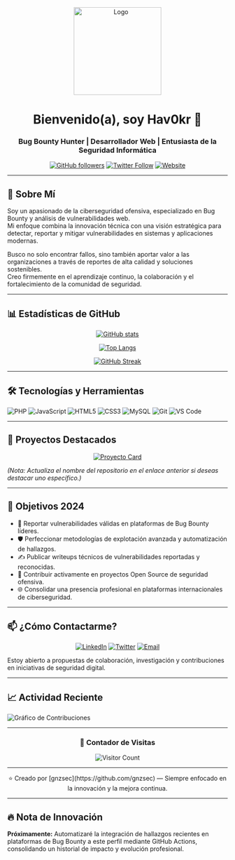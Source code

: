 <div align="center">
  <img src="assets/images/logo.svg" alt="Logo" width="200"/>
  
  # Bienvenido(a), soy Hav0kr 👋
  ### Bug Bounty Hunter | Desarrollador Web | Entusiasta de la Seguridad Informática

  [![GitHub followers](https://img.shields.io/github/followers/gnzsec?style=social)](https://github.com/gnzsec)
  [![Twitter Follow](https://img.shields.io/twitter/follow/gnzsec?style=social)](https://twitter.com/gnzsec)
  [![Website](https://img.shields.io/badge/Website-Portafolio-blue)](https://gnzsec.com)
</div>

---

## 🚀 Sobre Mí

Soy un apasionado de la ciberseguridad ofensiva, especializado en Bug Bounty y análisis de vulnerabilidades web.  
Mi enfoque combina la innovación técnica con una visión estratégica para detectar, reportar y mitigar vulnerabilidades en sistemas y aplicaciones modernas.

Busco no solo encontrar fallos, sino también aportar valor a las organizaciones a través de reportes de alta calidad y soluciones sostenibles.  
Creo firmemente en el aprendizaje continuo, la colaboración y el fortalecimiento de la comunidad de seguridad.

---

## 📊 Estadísticas de GitHub

<div align="center">
  
  [![GitHub stats](https://github-readme-stats.vercel.app/api?username=gnzsec&show_icons=true&theme=radical)](https://github.com/gnzsec)
  
  [![Top Langs](https://github-readme-stats.vercel.app/api/top-langs/?username=gnzsec&layout=compact&theme=radical)](https://github.com/gnzsec)
  
  [![GitHub Streak](https://github-readme-streak-stats.herokuapp.com/?user=gnzsec&theme=radical)](https://github.com/gnzsec)
  
</div>

---

## 🛠️ Tecnologías y Herramientas

![PHP](https://img.shields.io/badge/-PHP-777BB4?style=flat&logo=php&logoColor=white)
![JavaScript](https://img.shields.io/badge/-JavaScript-F7DF1E?style=flat&logo=javascript&logoColor=black)
![HTML5](https://img.shields.io/badge/-HTML5-E34F26?style=flat&logo=html5&logoColor=white)
![CSS3](https://img.shields.io/badge/-CSS3-1572B6?style=flat&logo=css3&logoColor=white)
![MySQL](https://img.shields.io/badge/-MySQL-4479A1?style=flat&logo=mysql&logoColor=white)
![Git](https://img.shields.io/badge/-Git-F05032?style=flat&logo=git&logoColor=white)
![VS Code](https://img.shields.io/badge/-VS%20Code-007ACC?style=flat&logo=visual-studio-code&logoColor=white)

---

## 🌟 Proyectos Destacados

<div align="center">
  
  [![Proyecto Card](https://github-readme-stats.vercel.app/api/pin/?username=gnzsec&repo=proyecto-destacado&theme=radical)](https://github.com/gnzsec/proyecto-destacado)
  
</div>

*(Nota: Actualiza el nombre del repositorio en el enlace anterior si deseas destacar uno específico.)*

---

## 🎯 Objetivos 2024

- 🚀 Reportar vulnerabilidades válidas en plataformas de Bug Bounty líderes.
- 🛡️ Perfeccionar metodologías de explotación avanzada y automatización de hallazgos.
- ✍️ Publicar writeups técnicos de vulnerabilidades reportadas y reconocidas.
- 🤝 Contribuir activamente en proyectos Open Source de seguridad ofensiva.
- 🌐 Consolidar una presencia profesional en plataformas internacionales de ciberseguridad.

---

## 📫 ¿Cómo Contactarme?

<div align="center">
  
  [![LinkedIn](https://img.shields.io/badge/LinkedIn-0077B5?style=for-the-badge&logo=linkedin&logoColor=white)](https://linkedin.com/in/gnzsec)
  [![Twitter](https://img.shields.io/badge/Twitter-1DA1F2?style=for-the-badge&logo=twitter&logoColor=white)](https://twitter.com/gnzsec)
  [![Email](https://img.shields.io/badge/Email-D14836?style=for-the-badge&logo=gmail&logoColor=white)](mailto:tu@email.com)
  
</div>

Estoy abierto a propuestas de colaboración, investigación y contribuciones en iniciativas de seguridad digital.

---

## 📈 Actividad Reciente

![Gráfico de Contribuciones](https://activity-graph.herokuapp.com/graph?username=gnzsec&theme=react-dark)

---

<div align="center">
  
  ### 👀 Contador de Visitas
  
  ![Visitor Count](https://profile-counter.glitch.me/gnzsec/count.svg)
  
</div>

---

<div align="center">
  ⭐️ Creado por [gnzsec](https://github.com/gnzsec) — Siempre enfocado en la innovación y la mejora continua.
</div>

---

## 🔥 Nota de Innovación

**Próximamente:** Automatizaré la integración de hallazgos recientes en plataformas de Bug Bounty a este perfil mediante GitHub Actions, consolidando un historial de impacto y evolución profesional.

